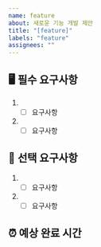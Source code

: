 ```yaml
---
name: feature
about: 새로운 기능 개발 제안
title: "[feature]"
labels: "feature"
assignees: ""
---
```


## 🖥 필수 요구사항

1. - [ ] 요구사항
2. - [ ] 요구사항

## 📝 선택 요구사항

1. - [ ] 요구사항
2. - [ ] 요구사항

## ⏰ 예상 완료 시간
